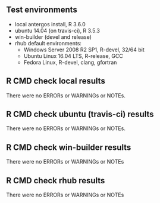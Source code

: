 ## Test environments
* local antergos install, R 3.6.0
* ubuntu 14.04 (on travis-ci), R 3.5.3
* win-builder (devel and release)
* rhub default environments:
    - Windows Server 2008 R2 SP1, R-devel, 32/64 bit
    - Ubuntu Linux 16.04 LTS, R-release, GCC
    - Fedora Linux, R-devel, clang, gfortran

## R CMD check local results
There were no ERRORs or WARNINGs or NOTEs.

## R CMD check ubuntu (travis-ci) results
There were no ERRORs or WARNINGs or NOTEs.

## R CMD check win-builder results
There were no ERRORs or WARNINGs or NOTEs

## R CMD check rhub results
There were no ERRORs or WARNINGs or NOTEs
